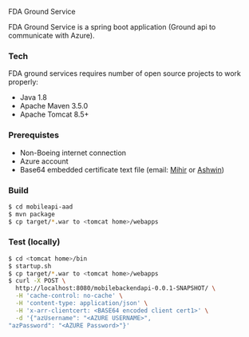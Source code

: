 FDA Ground Service

FDA Ground Service is a spring boot application (Ground api to communicate with Azure).

### Tech

FDA ground services requires number of open source projects to work properly:

* Java 1.8
* Apache Maven 3.5.0 
* Apache Tomcat 8.5+

### Prerequistes 
* Non-Boeing internet connection
* Azure account
* Base64 embedded certificate text file (email: [Mihir](mihir.shah@boeing.com) or [Ashwin](ashwin.k.raj@boeing.com))

### Build

```sh
$ cd mobileapi-aad
$ mvn package
$ cp target/*.war to <tomcat home>/webapps
```
### Test (locally)
```sh
$ cd <tomcat home>/bin
$ startup.sh
$ cp target/*.war to <tomcat home>/webapps
$ curl -X POST \
  http://localhost:8080/mobilebackendapi-0.0.1-SNAPSHOT/ \
  -H 'cache-control: no-cache' \
  -H 'content-type: application/json' \
  -H 'x-arr-clientcert: <BASE64 encoded client cert1>' \
  -d '{"azUsername": "<AZURE USERNAME>",
"azPassword": "<AZURE Password>"}'
```







